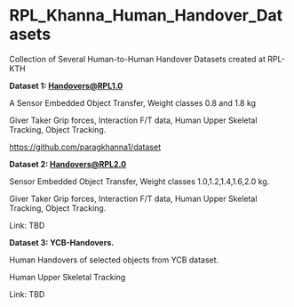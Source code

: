 # RPL_Khanna_Human_Handover_Datasets
Collection of Several Human-to-Human Handover Datasets created at RPL-KTH

**Dataset 1: Handovers@RPL1.0**

A Sensor Embedded Object Transfer, Weight classes 0.8 and 1.8 kg

Giver Taker Grip forces, Interaction F/T data, Human Upper Skeletal Tracking, Object Tracking.

https://github.com/paragkhanna1/dataset

**Dataset 2: Handovers@RPL2.0**

Sensor Embedded Object Transfer, Weight classes 1.0,1.2,1.4,1.6,2.0 kg.

Giver Taker Grip forces, Interaction F/T data, Human Upper Skeletal Tracking, Object Tracking.

Link: TBD

**Dataset 3: YCB-Handovers.**

Human Handovers of selected objects from YCB dataset.

Human Upper Skeletal Tracking

Link: TBD
